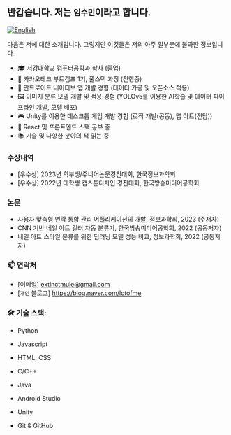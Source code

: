 ## 반갑습니다. 저는 `임수민`이라고 합니다.

[![English](https://img.shields.io/badge/-English-lightpink)](README.en.md)

다음은 저에 대한 소개입니다. 그렇지만 이것들은 저의 아주 일부분에 불과한 정보입니다.

- 🎓 서강대학교 컴퓨터공학과 학사 (졸업)
- 🚀 카카오테크 부트캠프 1기, 풀스택 과정 (진행중)
- 📱 안드로이드 네이티브 앱 개발 경험 (데이터 가공 및 오픈소스 적용)
- 🖼️ 이미지 분류 모델 개발 및 적용 경험 (YOLOv5를 이용한 AI학습 및 데이터 파이프라인 개발, 모델 배포)
- 🎮 Unity를 이용한 데스크톱 게임 개발 경험 (로직 개발(공동), 맵 아트(전담))
- 🌱 React 및 프론트엔드 스택 공부 중
- 📚 기술 및 다양한 분야의 책 읽는 중

### 수상내역

- [우수상] 2023년 학부생/주니어논문경진대회, 한국정보과학회
- [우수상] 2022년 대학생 캡스톤디자인 경진대회, 한국방송미디어공학회

### 논문

- 사용자 맞춤형 연락 통합 관리 어플리케이션의 개발, 정보과학회, 2023 (주저자)
- CNN 기반 네일 아트 컬러 자동 분류기, 한국방송미디어공학회, 2022 (공동저자)
- 네일 아트 스타일 분류를 위한 딥러닝 모델 성능 비교, 정보과학회, 2022 (공동저자)

### 📫 연락처

- [이메일] extinctmule@gmail.com
- [`개인` 블로그] https://blog.naver.com/lotofme

### 🛠️ 기술 스택:

- Python
- Javascript
- HTML, CSS
- C/C++
- Java

- Android Studio
- Unity
- Git & GitHub
